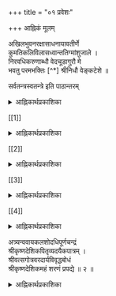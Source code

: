 +++
title = "०१ प्रवेशः"

+++
आह्निकं मूलम्

अखिलभुवनरक्षासाधनायावतीर्णे  
कुमतिकलिविलासध्वान्ततिग्मांशुजाले ।  
निरवधिकरुणाब्धौ वेदचूडागुरौ मे  
भवतु परमभक्तिः [^*] श्रीनिधौ वेङ्कटेशे ॥

[^१]:  
सर्वतन्त्रस्वतन्त्रे इति पाठान्तरम्  

<details><summary>आह्निकार्थप्रकाशिका</summary>

##आह्निकार्थप्रकाशिकाप्रारम्भः

श्री श्रीवासमुनीन्द्ररूपमनघं कल्याणदिव्योदधिं जन्मोच्छेदकजन्मदायिनमघस्तोमापहं शेषिणम् । नित्यं सुस्थितबन्धुताविलसितं नित्यानृशंस्याश्रयम् दिव्यज्ञानदमात्मसाम्यजननं श्रीरङ्गिणं संश्रये ॥ १ ॥
</details>  

[[1]]  

<details><summary>आह्निकार्थप्रकाशिका</summary>

गोपालदेशिकेन्द्रं सेवे यत्सूक्तिशर्करासङ्गात् ।  
श्रीनिगममौलिदेशिकसूक्तिपयो भवति सुमनसांभोग्यम् ॥  
जयत्याश्रितसन्त्रासनिवारणकृतोदयः ।  
सर्वतन्त्रस्वतन्त्र-श्रीनिगमान्तगुरूत्तमः ॥ ३ ॥  
श्री पाञ्चरात्ररक्षानिर्णीता या प्रपन्नदिनचर्या ।  
तत्क्रमसङ्ग्रहरूपश्श्रीमद्गोपालदेशिकेन्द्रकृतः ॥ ४ ॥  
आह्निकसंज्ञनिबन्धश्श्रीपतितद्भक्तनित्यहृद्यो यः ।  
तदुपरि केचिदमर्षाद्दोषानापाततोऽवदन् कांश्चित् ॥ ५ ॥  
तद्दोषनिरसनार्थं तदाह्निकार्थप्रकाशिका टीका ।  
श्रीनिगमान्तगुरूत्तमनिबन्धनार्थानुसारिणी क्रियते ॥ ६ ॥

इह खलु श्रीनिगमान्तदेशिकावतार इति प्रसिद्धः श्रीगोपालार्यमहादेशिकः श्रीनिगमान्तदेशिककृतप्रपन्नकर्तव्य भगवत्परिचर्याप्रकाशक श्रीपाञ्चरात्ररक्षायाः प्रमाणन्यायोपन्यासविचारबहुलतया पण्डितानामपि दुरधिगमतां पश्यतां तदर्थतत्त्वाध्यवसायपूर्वकानुष्ठानसौकर्याय चिकीर्षितस्य श्री पाञ्चरात्ररक्षोक्तप्रपन्नकर्तव्यभगवत्परिचर्याक्रम-सङ्ग्रहरूपस्य ग्रन्थस्याविघ्नपरिसमाप्ति-प्रचयगमनार्थं समाचरितं श्रीनिगमान्तदेशिकभक्तिप्रार्थनात्मकं मङ्गलं शिष्यशिक्षायै स्वकृतसङ्कीर्तनेन तेषां महिष्ठमङ्गलार्थं च ग्रन्थतो निबध्नाति **अखिले**ति - वेङ्कटेशे परमभक्तिर्मे भवत्विति सम्बन्धः । भवत्वित्यनेनाशीरूपं, लोकोत्तरगुणविशिष्ट-वेङ्कटेशावताराचार्यसङ्कीर्तनेन

> जयति सकल विद्यावाहिनीजन्मशैलः  
> जयत्याश्रितसन्त्रासध्वान्तविध्वंसनोदयः  
> सा जयति सरस्वती देवी

इति ।

श्री सर्वार्थसिद्धि, रघुवीरगद्य, वासव-दत्तामङ्गल श्लोकवत् वस्तुनिर्देशरूपं च मङ्गलं सूचितम् । “पाराशर्यवचस्सुधे"त्यत्र "स्तुत्यात्मक-गुरूपासनरूप-मङ्गलाचारश्चार्थतः क्रियत” इति श्रुतप्रकाशिकायामुक्तम् ।

</details>

[[2]]

<details><summary>आह्निकार्थप्रकाशिका</summary>  

भजनौपयिक-गुणविशेषानाह - **अखिले**त्यादिना । भुवनशब्दः क्षेत्रज्ञपरः 'त्रिभुवनं सम्प्रत्यनन्तोदयं' इति चतुश्श्लोकीस्थ-त्रिभुवन-शब्दवत्, अखिलशब्दः ब्राह्मणादिसर्वजातीयकार्त्स्न्यपरः, भगवद्वाचकाकारोपक्रमत्वसिद्धये निखिलेत्यनुक्तिः - अकारस्य भगवद्वाचित्वं श्रीतत्वटीका-श्रुतप्रकाशिकादौ प्रदर्शितं तेषां रक्षा अनिष्टनिवृत्तिपूर्वकेष्टप्रापणपर्यन्तो व्यापारः तत्साधनाय तत्सिद्धये अवतीर्णे स्वसङ्कल्पकृतविग्रहवति भक्तेः त्रैवर्णिकप्राज्ञशक्त-विलम्बक्षमाधिकारिकत्वेन तदनधिकारिणां सर्वजातीय-मुमुक्षूणामपेक्षितसमये सर्वानिष्ट-निवृत्तिपूर्वक-परिपूर्णब्रह्मानुभव-कैङ्कर्यप्रयोजकप्रपत्तिविद्याङ्गाङ्ग्यादिप्रपन्नकर्तव्य-कैङ्कर्यादिनिर्णयोपदेश बहुप्रबन्धनिर्माण-तत्स्थापनाद्यर्थम् अवतीर्ण इति यावत् ॥

यथा श्रियःपतिः साधुपरित्राणार्थमवतरति तथाऽऽचार्योपीत्यवतीर्णपदेन व्यज्यते ।

ननु प्रपत्तेः स्वतन्त्रतया मोक्षसाधनत्वं प्रपन्नाचारादिकं च बहूपपाद्याक्षिप्तं, तत्प्रमाणजातमप्यन्यथा व्याख्यातं तत्कथं स्वतन्त्रप्रपत्तिमूलक-परमपुरुषार्थलाभादिकमित्यत्राह -**कुमती**ति । कुमतयः सम्यक् ज्ञानहेतुभगवद्भक्त्यादिविरहिततयाऽनादिपापवासनादूषिताशेषशेमुषीकतया च कुत्सितबुद्धयः तेषां कलिविलासः सम्यङ्न्यायप्रमाणापेत-कुयुक्त्युपन्यासः तस्य ध्वान्तत्वरूपणेन सम्यक्प्रकाशविरोधित्वं द्योत्यते । तत्र तिग्मांशुजाले अन्धकारसमकुमति-कुयुक्त्युपन्यासनिश्शेषनिरासक-प्रपत्त्यङ्गाङ्गिप्रपन्न-धर्मादिप्रमाणन्यायविचारात्मक-श्रीरहस्यत्रयसार-निक्षेपरक्षा श्रीपाञ्चरात्ररक्षा सच्चरित्ररक्षादिबहुग्रन्थरूपतीक्ष्णकिरणवतीति यावत् अनेन कुमत्युपन्यासनाम् अभासता ज्ञानपूर्वकसम्यङ्न्यायनिरूपणाधीनप्रपत्त्यादिशास्त्रार्थसम्यङ्निर्णयसम्भवात् प्रपत्तिहेतुकपरमपुरुषार्थलाभः अत्रत्यकैङ्कर्यादिकं च सर्वसुलभमिति फलितम् ।

</details>

[[3]]

<details><summary>आह्निकार्थप्रकाशिका</summary>

एतादृशक्षेत्रज्ञोपकारे हेतुमाह - **निरवधी**ति । प्रसिद्धसमुद्रापेक्षया विशेषपरः निरवधिशब्दः, अनेन करुणाया अपारत्वम् अक्षयत्वम् तापहरत्वं वीचीतरङ्ग-समलोकोत्तरबहुग्रन्थनिर्माणहेतुत्वं च व्यज्यते । एतादृशमहिम्नि प्रसिद्धं प्रमाणमाह - **वेदचूडे**ति प्रतिपक्षनिरसनसिद्धान्तस्थापनसन्तुष्ट-श्रीरङ्गनाथदत्तं "स्वकमिति हरिदत्तं तेन देवेन दत्तां वेदान्ताचार्यसंज्ञां" इति स्वेनैवोक्तं वेदान्ताचार्यत्वमेवोक्त-महिमनिर्णायकमिति भावः । प्रबन्धनिर्माणौपयिकसार्वज्ञमाह -  **श्रीनिधा**विति । “ऋचस्सामानि यजूंषि" 'सा हि श्री'रिति श्रुतिप्रतिपन्न-ऋगादिशब्दोपलक्षित-सकलवेद-तदुपबृह्मणादिसर्वविद्या-निधावित्यर्थः । अनेन सर्वतन्त्र-स्वतन्त्रत्वं व्यज्यते, वेङ्कटेश इति श्रीनाम, तेन श्रीनिवासावतार-रूपत्वं विवक्षितं, क्वचित् सर्वतन्त्रस्वतन्त्रे इति पाठः, तदर्थबोधक-श्रीनिधि-पदयुक्तः असाधारण-नामधेय-वेङ्कटेशपदसहितः पाठ एव युक्तः । **परमभक्ति**रिति । भक्तिः - स्नेहपूर्वकमनुध्यानं, 'स्नेहपूर्वमनुध्यानं भक्तिरित्यभिधीयत' इति वचनात्, तत्र पारम्यम् अविच्छिन्न-स्मृतिसन्ततिप्रत्यक्ष-समानाकार-प्रीतिरूपत्वं, सा च ‘‘यस्य देवे पराभक्तिः यथा देवे तथा गुरौ" इति श्रुतिप्रसिद्धा मे प्रतिबन्धकपापरहितस्य मम, शान्तपित्तस्य हि क्षीरस्वादुताबुद्धिः भवत्विति तादृश-भक्तिप्रीताचार्य-पादप्रसादेनोपदिष्टशास्त्रार्थसम्यक्-ज्ञानप्रकाशः ग्रन्थकरणौपयिक-समीचीन-प्रतिभालाभः ग्रन्थसमाप्तिप्रचयगमनादिकं च सिध्यतीति हृदयम् । "आचार्यस्य प्रसादेन मम सर्वमभीप्सितम् । प्राप्नुयामिति विश्वासः यस्यास्ति स सुखी भवेत्" इत्यादिकमिह भाव्यम् । श्रीभाष्ये भगवद्भक्ति प्रार्थनवत् अत्राचार्यपादभक्तिप्रार्थनेनाचार्यस्य भगवदवतारत्वं द्योतितम् ।

</details>

[[4]]

<details><summary>आह्निकार्थप्रकाशिका</summary>

श्रीभाष्यमङ्गलश्लोकवदत्र 'न'गणारम्भात् “आयुः निदानत्वादविघ्नायैव कल्पते" इति श्रीतत्वटीकोक्तरीत्याऽध्येतॄणां चिरायुःप्रदत्वं सिद्धम् । तदुक्तं – छन्दोविद्भिः "मो भूमिस्त्रिगुरुश्शुभं वितनुते" इत्यारभ्य "न स्वश्चिरायुस्त्रिलः" इति । अत्राचार्यपादभक्तिप्रार्थनेन तद्ग्रन्थयथावस्थितार्थज्ञानं तद्भक्तस्यैव नान्यस्येत्यवगमात् आचार्यपादग्रन्थार्थसङ्ग्रहरूपस्य प्रकृताह्निकस्य सर्वथा तदभिप्रायानुसारित्वं देशिकपादभक्ति-प्रार्थना-विरहिताह्निकान्तराणामतथात्वं च सद्भिरनुसन्धेयम् ॥ १ ॥

</details>

अत्र्यन्ववायकलशोदधिपूर्णचन्द्रं  
श्रीकृष्णदेशिकपितृव्यदयैकपात्रम् ।  
श्रीवत्सगोत्रवरदार्यविवृद्धबोधं  
श्रीकृष्णदेशिकमहं शरणं प्रपद्ये ॥ २ ॥

<details><summary>आह्निकार्थप्रकाशिका</summary>

अथ स्वस्य श्री निगमान्तदेशिकभक्तिमूलतद्ग्रन्थार्थसङ्ग्रहणशक्ते: स्वाचार्यानुग्रहोपदेशमूलत्वात् मङ्गलभूयस्त्वार्थं स्वाचार्य शरणवरणरूपं मङ्गलं निबध्नाति - अत्र्यन्ववायेति ।। श्रीस्तोत्र-भाष्ये “उक्तं च गुरोरपि प्राप्य प्रापकभावेन संश्रयणीयत्वं सात्वत तन्त्र" इत्यादिना ‘‘उपायोपेयभावेन तमेव शरणं व्रजेत्” इत्यन्तेनानुगृहीतं गुरुविषयशरणवरणमिह क्रियते । “देवताया गुरोचापि मन्त्रस्यापि प्रकीर्तनात् । ऐहिकामुष्मिकी सिद्धिर्द्विजस्यास्ते न संशयः" इति तत्र त्यवचनानुसारेण स्वाचार्यस्तुत्यात्मक मङ्गलमप्यत्राभिप्रेतम् । अन्वयस्यात्रिसम्बन्धकथनेन श्री रामायणादौ " ब्राह्मणं न हन्यात्'


आह्निकार्थप्रकाशिका

वेदान्तलक्ष्मणमुनिं मम देशिकेन्द्रं

6

वेदान्तरङ्गवचसं जगदेकभाग्यम्। वेदान्तदेशिकगिरामपि (धि) जीवनोक्तिं वेदान्तयुग्मविहृतिं शरणं प्रपद्ये ॥ ३ ‘आत्रेयं न हन्यात्' इत्यादौ च महाभागवतातिमहिमप्रसिद्धमहर्षिसम्बन्धरूपोत्कर्षस्सूचितः । अनुगृहीतं मीमांसापादुकाविवरणे । ‘‘वन्देयात्रेयरामानुजगुरुं’" इत्यत्र परमभागवतात्रिकुलसम्भवेन विष्णुभक्तकुलधौरेयत्व’ मिति कलशोदधित्वरूपणेन तस्य भगवदाचार्यभक्तिज्ञानादि विशुद्धयतीन्द्रमाहानसिकाद्याचार्यमुखेनामृतप्रदत्वं तापहरत्वं च व्यज्यते । तत् पूर्णचन्द्रं स्वगुणेन तदन्वयवतामतिशयाह्लादरूपाभिवृद्धिकरम् । तथाविधगुणवत्त्वे हेतुमाह - श्रीकृष्णदेशिकेति । श्रीवत्सवंशवरदेति च । सदाचार्यकृत सदुपदेश तदनुग्रहाधीनं तादृशगुणवत्त्वमिति भावः । श्रीकृष्णदेशिकं 'नास्याब्रह्मवित्कुले भवति' इत्युक्त स्वब्रह्मवित्त्वनिदान ब्रह्मज्ञानयुक्तं स्वतोनुग्रहशीलं स्वसत्तायोग्यतापादकसंस्कारमन्त्राद्युपदेशकृतं पितृ व्यचरणं अन्धकारनिवर्तकम् । अहं तथाविधाचार्यपुत्रत्व तत्समाश्रयणौ पयिकसुकृतशाली । शरणं प्रपद्ये । निरपेक्षरक्षकत्वेनाध्यवस्यामि । स्वग्रन्थनिर्विघ्नपरिसमाप्ति प्रचयगमनौपयिक सामग्री विरहरूपमा किञ्चन्यमुत्तमपुरुषविवक्षितम् । उक्ताकिञ्चन्ययुक्तः विधस्समाप्त्याद्युत्पादनभरमाचार्ये समर्पयामीति फलितम् । एतदनुबन्धिपदार्थप्रमाणादिकं श्रीद्वयाधिकारादावनुसन्धेयम् ॥ २ ॥ तथा

(व्या :- ) अथ स्वस्य श्रीभाष्य श्री रहस्यत्रयसारादि संप्रदाय - ग्रन्थोपदेशानुग्रहादिभिः श्रीनिगमान्तदेशिक गन्थार्थ सग्रह करणानु


आह्निकार्थप्रकाशिका

गुण बुद्धिशक्त्याद्युत्पादनेन परमोपकारिणं श्री देशिकावतारस्य स्वस्य श्रीसङ्कल्पसूर्योदयानुसंहित प्रश्नोत्तर निर्वहणार्थं श्रीभाष्यकारावतारस्य साक्षात्स्वामित्वेन तदैतिह्यवित्प्रशंसितस्य स्वश्रेष्ठतमाचार्यस्य शरणवरणं मङ्गलभूयस्त्वार्थमाचरन् निबध्नाति - वेदान्तलक्ष्मणमुनिमिति ।

वक्ष्यमाणगुणापेक्षया श्री देशिकचरण भाष्यकारनामघटितनाम्नोति भोग्यत्वव्यञ्जनाय प्रथमं समाख्यानिर्देशः, मम प्रतिबन्धकपापरहितस्य तादृशाचार्य सम्बन्धेहेतु महत्तरभाग्यशालिनो मम देशिकेन्द्रं श्री कृष्णदेशिक श्री पादुकासेवक रामानुज महादेशिकयोः स्वाचार्यत्वेऽपि “साक्षान्मुक्तेरुपायान् यो विद्याभेदानुपादिशत्" इत्याचार्यपादोक्ताव्यवहित मोक्षोपाय निर्वर्तकत्वादिभिर्देशिकश्रेष्ठं, सकल श्रेयस्साधन तत्वहित पुरुषार्थावबोधिवेदतत्वार्थोपदेशप्रकारमाह –वेदान्तरङ्गवचसमिति । “यद्वै किञ्च मनु रवदत्” “क्रीडार्थमपि यद्रूयुः" Garuri" इत्युक्त प्रक्रिययाऽऽचार्ययादृच्छिकवचनमपि श्रुत्यन्तरङ्गमिति सूचनाय वचश्शब्दः, तथा विधाचार्योपदेशलब्धज्ञानमूलकः प्रकृतस्वग्रन्थः श्रुत्याद्यत्यन्तानुगुण इति भावः । तथाविधवचोवत्वे हेतुमाह - जगदिति । तत्वहितादि यथावत्प्रकाशन पूर्वक पूर्वाचार्यसम्प्रदायप्रवर्तनप्रबन्धनिर्माणाश्रितदुरित निवारणापवर्गहेतुविद्यानिष्पादनादिना सुजनासदृश भाग्यातिशयमिव मूर्तिमन्तमित्यर्थः। प्रकृतग्रन्थनिर्माणोपयोगि श्री देशिकनिबन्धनार्थ यथावस्थितज्ञानसम्पादकत्वमाह - वेदान्तेति । श्री वेदान्तदेशिक ग्रन्थानां स्वतः सुभाषितत्वेऽपि कैश्चिदपार्थकल्पनेन विपरीतार्थताभ्रमविषयाणां यथावस्थित निस्संशयार्थप्रकाशकप्रबन्धादि। वेदान्तदेशिकगिरामधिजीवनोक्तिमिति " "

दिव्यसूक्तियुतमित्यर्थः पाठेऽप्यय-मेवार्थो बोध्यः । आचार्यगुणपौष्कल्यज्ञापनाय मुख्य

7


आह्निकार्थप्रकाशिका

श्रीपाञ्चरात्ररक्षोक्तः प्रपन्नानां महात्मनाम् । भगवत्परिचर्यायाः

क्रमस्सङ्गृह्यतेऽधुना॥४

" मुख्यगुणमाह - वेदान्तयुग्मेति । “श्रोत्रियं ब्रह्मनिष्ठं’’ ‘‘अनघं श्रोत्रियं ब्रह्मनिष्ठं" इत्युपनिषदाचार्य श्रुतवेदान्तत्वादिकमिहाभिप्रेतम् श्रीसूक्तिसिद्धप्रयोजनान्तरवैमुख्य। विहतिशब्देन वेदान्तद्वयप्रवचन तद्विषयग्रन्थनिर्माणादावत्यन्तरुचिः आयासाभावश्च व्यज्यते । शरणं प्रपद्ये इति । पूर्ववदर्थः । एतादृश महादेशिकोपदेशानुग्रह विशेषलब्ध विशुद्धज्ञान तदनुग्रहादिमत्तया स्वस्य प्रकृतग्रन्थनिर्माणे निश्शङ्कप्रवृत्तिरिति हृदयम् ।।

(व्या :-) ननु पूर्वकालिकानेकाह्निकग्रन्थसत्त्वादयमपूर्वाह्निकग्रन्थः किमर्थ इत्यत्र तेषां श्रीपाञ्चरात्ररक्षाद्याचार्य निबन्धनाननुसारविरोधादि दोषग्रस्तत्वेन तदनादरेण प्रकृताह्निकनिर्माणं सार्थकमभिप्रयन् विषयप्रयोजनादि सूचनपूर्वकं चिकीर्षितं प्रतिजानीतेश्री पाञ्चात्रेति । प्रपत्त्यधिकाराङ्गाङ्गयाद्यनुष्ठानादिकं यथाचाऽऽर्यपाद - बहुनिबन्धनविशोधितप्रकारेणानुष्ठीयते तता प्रपन्नानुष्ठेय दिनचर्या तन्निबन्धनानुसारेणैवानुष्ठेय इति भावः आचार्यपादप्रशिष्यघटिकाशतवरददेशिकशिष्य शठकोपमहादेशिकैराचार्यपादानुगृहीतप्रपन्नदिनचर्याक्रम एव परिगृहीतः । सहस्रनामभाष्ये - “युधिष्ठिरश्शान्तनवं पुनरेवाभ्यभाषत" इत्येतद्वयाख्याने "पुनः प्रश्नश्च भीष्मेणात्मनीनतया स्वीकृतं मतं ज्ञातुं “को धर्मस्सर्वधर्माणां” इत्यनन्तरोक्तेः तच्च सदाचारप्रावण्यात्, सन्तोष्याचार्यनिष्ठा। प्रकारोपि "

8


आह्निकार्यप्रकाशिका

क्रमः, मन्विष्य तद्रुचिपरिगृहीतमित्येव तत्त्वं हितं च रोचयन्ते न तु प्रामाणिकत्वमात्रेण” ॥ इत्याचार्य परिगृहीतस्यैव ग्राह्यत्वोक्तेः । अतः श्री शठकोप महादेशिकाद्यभिमतमेव प्रकृताह्निककरणमिति बोध्यम् । श्री पाञ्चरात्ररक्षोक्तः तत्रैव प्रपन्नकर्तव्यभगवत्परिचर्यायाः क्रमः प्रमाणोपपत्तिभ्यां निर्णीतः । केवलधर्मशास्त्रतभिबन्धनादिकं न तादृशमिति भावः । महात्मनां अनन्यप्रयोजनत्वानन्यदेवताकत्वरूपपारमैकान्त्यव्यवसितधियां, प्रपन्नानां भगवत्परिचर्यायाः पाञ्चकालिकविधया अहोरात्रकृत्यरूपभगवत्कैङ्कर्य तदवान्तरभेदक्रमः एकैक कैङ्कर्यारम्भप्रभृति तदवसानतदुत्तरकैङ्कर्योपक्रमावसनादितत्तदनुष्ठानक्रमः, अधुना, देशिकपादस्वाचार्यविषयमङ्गलनिबन्धनान्तरं, सङ्गृह्यते, संक्षेपेण कथ्यते, मयेत्यध्याहार्याम् । भगवत्परिचर्याक्रमो विषयः । तत् ज्ञानपूर्वककैङ्कर्यानुष्ठानं प्रयोजनम् । सम्बन्धश्च प्रतिपाद्यप्रतिपादक भावः । प्रपन्नोऽधिकारीत्यनुबन्धिचतुष्टयं प्रेक्षावत्प्रवृत्त्यङ्गं सूचितम् । दक्षस्मृत्यादिषु कालाष्टकादिदिनचर्योपदेशेऽपि वैष्णवानां पञ्चकालविधयैव दिनचर्यानुष्ठानस्य दक्षायुक्तकालाविरोधस्य च श्री पाश्चरात्ररक्षायामनुगृहीतत्वात् पाञ्चकालिकप्रक्रिययैव दिनचर्याक्रमस्सङ्गृह्यत इति हृदयम् । ननु पाञ्चकालिकधर्मः भगवच्छास्त्रविहितचक्राब्जमण्डलदीक्षासंस्कृताधिकारिविषयः “अनेन विधिना यस्तु दीक्षितश्चक्रमण्डले" इत्यदिना “सूरिस्सुहृद्भागवतः सात्वतः पञ्चकालवित्" इत्यन्तेन पाद्मवचनेन “चक्राब्जमण्डले शुद्धे सर्वाभीष्टफलप्रदे । यस्माद्भगवता साक्षात् मया दीक्षाविधिः कृतः " इत्यादिना "तस्मात्तु भगवद्वंश्याः पञ्चकालपरायणा: " इत्यन्तेन विभागेन 9


आह्निकार्थप्रकाशिका " वामनसंहितावचनेन च तस्यैव पाञ्चकालिकत्वोपदेशादिति चेन्न । उक्तदीक्षावत इव पञ्चसंस्कारदीक्षावतामपि पाञ्चकालिकधर्मस्य भगवच्छास्त्रादिसिद्धत्वात् । खगप्रश्नसंहितायां “दीक्षितः पञ्चसंस्कारैः पञ्चकाल परायणः । आत्मार्थं वा परार्थं वा नित्यं हरिमुपासते " पराशरसंहितायां ‘‘दीक्षितः पञ्चसंस्कारैरर्थपञ्चक तत्ववित् । पञ्चकालपरो यस्तु वैष्णवो मन्त्र वित्तमः || पौरुषेण विधानेन श्रीमदष्टाक्षरेण वा । मन्त्रद्वयेन वा कुर्यात् त्रिकालं पूजनं हरेः । शेषशेषित्वसम्बन्धज्ञानभक्ति समन्वितः । आत्मार्थं वा परार्थं वा न च देवलको भवेत् ।।” एवं भारद्वाजपरिशिष्टप्रथमाध्याये ‘‘अष्टमात् षोडशाब्दाद्वा कुर्याच्चक्रादिभूषणम् । प्रतप्तैरङ्कनं पश्चात् सदा वा भूषणं स्त्रियाः । शिष्य पुत्रकलत्राणां भृत्यानां च गवामपि । कुर्यादचेतनानां च वैष्णवं नाम लक्ष्म च । आमाह्यतप्ततनवस्तप्ताङ्गा हरिलाञ्छनैः । श्रितास्सभोगतां प्राप्य भुञ्जते परमात्मना" इत्यादिना तापोर्ध्वपुण्ड्रधारणं प्रतिपाद्य “क्रमात्तभगवन्मन्त्रः कल्पविच्छुद्धमानसः । धृतोर्ध्वपुण्ड्रश्चक्रादिलाञ्छितो हरिमर्चयेत्" इति तापावलम्बनेन भगवदर्चनं विहितम् । एवं वासिष्ठसंहिताशाण्डिल्य स्मृतिवृद्धहारीतस्मृत्यादिषु पञ्चसंस्काररूपदीक्षावलम्बनेन पाञ्चकालिकविधिर्द्रष्टव्यः । श्री सच्चरित्रक्षाप्रथमाधिकारे - श्रुतिस्मृतिपाञ्चरेत्रेतिहासपुराण वचनैरुक्तार्थस्स्थापितः । यद्यपि ‘‘परार्थयजनं कुर्युविप्रा मुख्यानुकल्पयोः । नैवाधिकारिणो गौणा दीक्षासंस्कारवर्जिताः । अन्यैः कृता तु या पूजा दीक्षासंस्कारवर्जितैः । परार्थे निष्फला ज्ञेया सर्वदोषयुता भवेत्" इत्यादिभिः पाद्मवामनसंहितादिवचनैश्चक्राब्जादिदीक्षाविरहिणां परार्थ यजनं निषिद्धम् । तथापि 10 " (


11

आह्निकार्थप्रकाशिका

खगप्रश्नपराशरसंहितादिवचनैः पञ्चसंस्कारवतामपि परार्थयजनस्य विहितत्वात् उदाहृतनिषेधवचसां नहिनिन्दान्यायेन चक्रादिदीक्षायुक्त प्राशस्त्यपरत्वमङ्गीकार्यम् । लोकेऽपि तथाऽनुष्ठानं दृश्यते । आलये परार्थयजनं गृहे स्वार्थयजनमिति वामनसंहितात्रयस्त्रिंशाध्याये विस्तरेण . प्रदर्शितम् । अतः प्रपन्नानां पाञ्चकालिकधर्मो निराबाध इति । ननु भट्टोजिकृततत्वकौस्तुभे, पञ्चरात्रप्रामाण्यं तप्तचक्रादिधारणं च निराकृतम् । तद्विषयप्रमाणानां वेदानधिकृतशूद्रादिविषयत्वं स्थापितम् । तत्कथं त्रैवर्णिकानां पञ्चरात्रविहितपञ्चसंस्कारपाञ्चकालिकधर्मपरिग्रह इति चेत्, अतिमन्दमेतत् पञ्चरात्रप्रामाण्यस्य महाभारतादिप्रमाणोपपत्तिभिः श्रीमदागमप्रामाण्य श्रीभाष्य श्रुतप्रकाशिकाश्रीरङ्गराजस्तवाधिकरणसारावली श्रीपाञ्चरात्ररक्षापरमतभङ्गन्यायपरिशुद्धिपरिकरविजयादिषु परपक्षप्रतिक्षेपपूर्वकं स्थापितत्वात् । पञ्चरात्रा प्रामाण्यात्त्र्यैवर्णिक विषयत्वबोधकवचनानां तामसपुराणस्थानां श्रुतिस्मृतिपञ्चरात्रेतिहाससात्विकपुराण वचनैर्भूयोभिर्भगवत्परत्रैवर्णिकपञ्चसंस्कार पाञ्चकालिकधर्मस्थापनेनाप्रमाण्यं स्वीकार्यम्। “अग्नौ प्रतप्य विधिवत् धारयेद्भक्तिसंयुतः" इति श्रीसच्चरित्र - रक्षोदाहृतसनत्कुमार संहितावचनेन विधिपूर्वकचक्रादिधारणं विहितमिति निषेधवचसामविधिपूर्वाग्नितप्तचक्रादिधारणपरत्वं स्वीकार्यम् । वैकुण्ठदीक्षितीयेऽपि तथोक्तम् । शङ्करभाष्ये पञ्चरात्राधिकरणे “यदपि तस्य भगवतोभिगमनादिलक्षणमाराधनमजस्रमनन्यचित्ततयाऽभिप्रेयते तदपि न प्रतिषिध्यते । श्रुतिस्मृत्योरीश्वरप्रणिधानस्य प्रसिद्धत्वादित्यभिगमनादिरूपभगवद्भजनमङ्गीकृत्य जीवोत्पत्त्याद्यंशे पञ्चरात्राप्रामाण्यमुक्तं अभिगमनाद्यङ्गीकारे तदङ्गसुदर्शनादिधारण" -


आह्निकार्थप्रकाशिका मप्यङ्गी-कृतमेव । भट्टोजिनाऽपि मध्वभाष्य दूषणप्रवृत्तेन तत्वकौस्तुभे उपक्रमे ‘‘शाङ्करादपि भाष्याब्धेस्तत्वकौस्तुभमुद्धरे" इति शङ्करभाष्यानुसारं प्रतिज्ञातवता भाष्याभिमताभिगमनादितदङ्गसुदर्शनादिधारण निन्दनरूपाचार्याभिमतविपरीत भाषणजनितपापभीतेन प्रथमपरिच्छेदान्ते अहृदयवचसामिति न्यायेन परं पिशाचभाषया पिशाचं बोधयितुं दिङ्मात्रं दर्शितं, न तु वास्तवाभिप्रायेणेति, क्षन्तव्यमिदं साहसिकत्वं गुणग्राहिभिस्सूरिभिरिति पञ्चरात्रप्रामाण्यसुदर्शनादिधारणनिन्दारूपं स्ववाक्यं साहसकृतमवास्तवं चेति स्पष्टमभिहितम् । द्वितीयपरिच्छेदे मध्वभाष्यदूषणान्येव विस्तरेण प्रपञ्चितानि । परमतभङ्गे " एकदेशविरोधं Garim "शाक अद्वैतिळं अभिगमनादयः क्रियन्तां नाम Going अनुज्ञै LIGढंगञी (Gir.” इत्यनुगृहीतम् । अत एव पञ्चरात्राधिकरणे मध्यस्थेन कल्पतरुकारेण ‘‘पञ्चरात्रस्य पुराणेषु बुद्धादिदर्शनवत् व्यामोहनार्थमीश्वरप्रणिहितत्वा श्रवणात्' इत्युक्तम् । अतः श्रीपाञ्चरात्रविहितपञ्चसंस्कारपाञ्चकालिकधर्मानुष्ठानादिकं प्रपन्नत्रैवर्णिकानां निराबाधमिति । वैखानसैरपि पञ्चसंस्कार कार्यः श्रीसच्चरित्ररक्षायां श्रुतिस्मृतीतिहासपुराण पञ्चरात्रैस्सुर्दनादिधारणस्थापनावसारे சொல்லுகிற “ब्राह्मणैः क्षत्रियैर्वैश्यैः शूद्रैश्च कृतलक्षणैः । अर्चनीयश्च सेव्यश्च नित्य युक्तैः स्वकर्मसु ॥ सात्वतं विधिमास्थाय गीतसङ्कर्षणेन यः" इति भारतवचनमुदाहृत्य कृतलक्षणशब्दस्यकृतचक्रादिचिह्नपरत्वमेव 12 - -

नार्थान्तरपरत्वमिति सोपपत्तिकमनुगृहीतम् । तदेव वचनं श्री पाञ्चरात्ररक्षायामुदाहृत्य ब्राह्मणसामान्यान्त: पाति वैखानसैरपि चक्रादिधारणपूर्वकभगवच्छास्त्रविहिताराधनं कार्यमिति निर्णीतम् ।


आह्निकार्थप्रकाशिका

अत्यन्तानुष्ठापकतया वैखानसपरिगृहीते अर्चनानवनीते “पञ्चसंस्कारसंपन्ना वैखानसविधानतः । आकारत्रयसम्पन्ना अर्चेयुर्मन्दिरे हरिं" इति वचनेन तेषां पञ्चसंस्कारवत्त्वं प्रतिपादितम् । मध्यस्थमाधवीयवैद्यनाथीयादि धर्मशास्त्रनिबन्धनेष्वेकादशीनिर्णये । 4 वैखानसाद्यागमोक्तदीक्षायुक्तो हि वैष्णवः ॥ परमापदमापन्नो हर्षे वा समुपस्थिते ।। नैकादशीं त्यजेद्यस्तु यस्य दीक्षा तु वैष्णवी || इति वचनमुदाहृत्य वैष्णवैकादशीव्यवस्था कृता तत्र दीक्षाशब्दः पञ्चसंस्काररूपदीक्षापरः । श्री न्यायपरिशुद्धौ श्री पाञ्चरात्रवैखानसयोर्भगवच्छास्त्रैककण्ठत्वं विखनस्सूत्रतदनुसारिभार्गवादिचतुष्कप्रामाण्यं स्थापयद्भिर्वैखानसा ब्राह्मण्य निकृष्टजातित्वादि निराकरणपूर्वकं सर्वोत्कृष्टब्राह्मण्यं स्थापितम् । “वर्णाश्रमधर्माणामनुकलं नारायणपरत्वप्रतिपादनादेरपि सत्वमूलत्वेन प्रामाण्यैकहेतुत्वादिति” श्री न्यायपरिशुद्ध्यनुगृहीतप्रकारेण नारायणपारम्यतदाराधनवर्णा श्रमधर्मविधिवादिना विखनसा तदनुसारि भृग्वत्र्यादिभिस्तदनुसार्यधिकारग्रन्थकारैश्च श्रुतिभगवच्छात्रस्मृतिपुराणविहिततापादिसंस्कारे अनङ्गीकार: केनापि वक्तुं न शक्यते । बहो: कालादारभ्याद्यापि परनिर्बन्धमन्तरा वैखानसेषु पञ्चसंस्काराचरणं तत्र तत्र दृश्यते । यदत्र वैखानसभूषणे भगवच्छास्त्रविद्वेषिणा श्रीनिवासदीक्षितेन पूर्वोक्तवैखानसशास्त्रनिबन्धनाद्यनुदाहृतान्यदृष्टमूलकानि पञ्चरात्रवचनतया कानिचिद्वचनानि चोदाहृत्य पुंसवनसीमन्तोन्नयनसमय एव चक्रादिलेखनयुक्तक्षीरप्रदानेन वैखानसानां चक्रादिधारणसिद्धिरित्युक्तं न तप्तचक्रादि धार्यमिति, तत्पामरप्रतारणमात्रं तथा प्रमाणाभावात्, वैखानसभूषणग्रन्थमूलकमेवेदानीं वैखानसानां केषांचित् सुदर्शनाद्य

13


आह्निकार्थप्रकाशिका

धारणं, अतस्तद्गन्ध आग्रहमूलक: अविश्वसनीय इति बोध्यम् । श्री पाञ्चरात्ररक्षापरमतभङ्गादिषु वैखानसे पञ्चरात्रनिन्दावचनवत् पञ्चरात्रे वैखानसनिन्दावचनानि सन्तीति तेषां नहिनिन्दान्यायेन स्वशास्त्रस्तुतिपरत्त्व मेव न निन्दापरत्वमित्यनुग्रहीतम् । वैखानसप्रशंसावचनसत्वे तत्प्रस्तावः कृतस्स्यात् । चतुर्णामाश्रमाणां तापसंस्कारे अधिकार: “स्वाग्नौ कुर्यात् ब्रह्मचारी तप्तचक्रादिधारणम् । पञ्चरात्रोक्तविधिना मन्त्ररूपं विधानतः ॥ स्वानौ कुर्यासही तद्वत् वानप्रस्थस्तथैव च । कुर्याद्देवालयाग्नौ च सन्यासी होममार्गतः" इति पराशरसंहिता चतुर्थाध्यायवचनसिद्धः सन्यासिनो देवालयाग्नौ होमविधानं ग्रामान्ते देवगृहे शून्यागारे इति यतिधर्मसमुच्चयस्थवसिष्ठवचनावगतदेवालयावास दशाभिप्रायेण देवालयभिन्नदेशवासे तदन्याग्नितप्तसुदर्शनादिधारणानुष्ठानदर्शनात् होमश्च शिष्यगृहस्थेन कार्यः होळकाधिकरणन्यायानुगुणाविगीतशिष्टाचारात्पूर्वाचार्यसम्प्रदायाच्च । ‘‘यद्यप्येते श्रुतिस्मृत्यादयो न सन्दृश्येरन् तथाऽपि नेदमानुष्ठानं हेयम् । होलकाधिकरणन्यायात् । सर्वदेशवर्तिनोप्याचाराः सम्प्रतिपन्न श्रुत्याद्यविरुद्धाः सर्वेषामुपादेया इति निरणैषुः ।’’ ‘‘अयं खल्वनधीतवेदानामश्रुतमीमांसानामालापः अविगीतशिष्टाचारस्यैव मूलप्रमाणकल्पकत्वात् । तत एव चोदनालक्षणत्वसिद्धिः" इति श्री सच्चरित्ररक्षातत्त्वटीका श्री सूक्त्यनुग्रहीतन्यायेन शिष्टाचारपूर्वाचार्यसम्प्रदायानुसाराच्च । एतेन यते: धातुपरिग्रहनिषेधात् तापसंस्कारे अनधिकार इति मन्दमत्युक्तं परास्तम् । उत्सर्गापवादन्यायेन सामान्यनिषेधस्य विशेषशास्त्रविहितताप संस्कारव्यतिरिक्तविषयत्वात्। सन्यासिनश्शिष्यपरिग्रहनिषेधोपि “शुश्रूषालाभपूजार्थं f

14


आह्निकार्यप्रकाशिका

" यशोऽर्थं वा परिग्रहः । शिष्याणां न तु कारुण्यात् स ज्ञेयश्शिष्यसङ्ग्रहः' ॥ इति यति धर्मसमुच्चयवचनेन करुणामूलक शिष्यसङ्ग्रहव्यरिक्तिविषय इत्यवसीयते नच सोऽपि तुर्याश्रमप्रदानमात्रविषय इति वाच्यम् । तथा विशेषानुपलम्भेन तस्य वचनस्य सर्वविषयशिष्ट सङ्ग्रहपरत्वावसायात् । “अतश्शिष्टानुष्ठानबलादेव स्तुतिपरत्वमध्यवस्यामः’’ ‘‘अनुष्ठानतस्तद्व्यवस्थापनात् अद्यापि सद्यश्शौचं व्रतादिषु इति श्रीपाञ्चरात्ररक्षाप्रथमतृतीयाधिकारानुगृहीत न्यायेन करुणामूलशिष्यसङ्ग्रहमन्त्र वेदान्तार्थाद्युपदेशविषयपरत्वस्य स्वीकार्यत्वात् । अत एव यति धर्मसमुच्चयादिषु “ब्रह्मनिष्ठे मृते पुत्रः खनेच्छिष्योथवा गृही" इत्यादिभिर्वचनैश्शिष्यगृहस्थस्य यतिसंस्कारविधानमुपपन्नं न चोदाहृतवचनस्थसन्यासिपदमालयकर्माधिकृत पाञ्चरात्रिकयतिविषयमित्यतस्तद्भिन्नयतेर्न तापाधिकार इति वाच्यम् । सन्यासीति सामान्योक्तेः स्मर्यते च " केशवार्चागृहे यस्य न तिष्ठति महीपते । तस्यान्नं नैव भोक्तव्यमभक्ष्येण समं हि तत्” इति “तत्र पक्वमन्नमपक्कं वा केशवार्चारूपनित्यधर्मरहिते गृहे न प्रतिग्राह्यं उभयत्रान्नशब्दप्रयोगात् अन्यथा पक्वान्नमिति विशेषण प्रयोगानुपपत्ते' रिति श्रीपाञ्चरात्ररक्षानुगृहीतन्यायेन विशेषविवक्षया यतयः पाञ्चरात्रिका इति जयाख्यसंहिताविंशपटलवचने पाञ्चरात्रिकत्वरूपविशेषणोपादानेनात्र सर्वसन्यासिविषयत्वावसायात् पाञ्चरात्रकियतिप्रकरणाद्यभावाच्च । अतः यतेस्तापाधिकारो निराबाधः । अत्र चतुर्वेदशतक्रतु शिष्टैरनुष्ठीयते” 4

सुधानिधिकार, पाञ्चरात्ररक्षाहृदयकृद्रङ्गनाथस्वामी, वात्स्यवेदान्ताचार्याः, तत्तत्कृताहिकहेयोपादेय कथनावसरे क्रमेण, एक, इतर, अन्य, पर, अपर, शब्दैर्व्यवह्रियन्ते । श्री पाञ्चरात्ररक्षा

15


आह्निकार्थप्रकाशिका

वाक्योदाहरणे ऊर्ध्वपुण्ड्रभगवनिवेदित प्राशनादिविषये श्री सच्चरित्ररक्षावाक्योदाहरणे च कर्तव्ये तदुक्तमिति प्रयुज्यते । तदुक्तं “अथोपक्रम्यते नित्यकर्तव्यक्रमसञ्चयःः । नाथयामुन पूर्णादिसम्प्रदायसरित्पथे ।। अत्र यदुक्तं भगवद्यामुनाचार्यै श्रीमद्गीतार्थ सङ्ग्रहे ज्ञानी तु परमैकान्ती परायत्तात्मजीवनः । तत्संश्लेषवियोगैकसुखदुःखस्तदेकधीः ॥ भगवद्ध्यानयोगोक्तिवन्दनस्तुति कीर्तनैः । लब्धात्मा तद्गतप्राणमनोबुद्धीन्द्रियक्रियः ॥ निजकर्मादि भक्त्यन्तं कुर्यात्प्रीत्यैव कारितः । उपायतां परित्यज्य न्यस्येद्देवे तु तामभी: । इति इदं तावदाप्रभातादानिशान्तमनुष्ठीयमानेषु सर्वेषु कर्मसु न विस्मर्तव्यं समयाचारनियमाध्याय श्री वैष्णवधर्मशास्त्रादिकथितं परमैकान्तिनां विशेषकर्तव्यं च सर्वं यथावदधिगन्तव्यम् । सर्वेषु च कर्मारम्भेषु भगवच्छात्राद्युक्तस्तत्तन्मन्त्रः भगवानेवेत्यादिकं भाष्यकारनित्योक्तं च वाक्यं पठितव्यम् । अन्ते च स्वनियाम्येत्यादिक्रमेण समन्त्रकं भगवति समर्पणीयं" इति श्री गीतार्थसहरक्षायामुदाहृत श्री यामुनेय श्लोकास्सम्यग्व्याख्याताः श्री चरमश्लोकाधिकारे "स्वतन्त्र-ஜூன் திறத்தில் இச் பஸ்லோகங்களை யோஜிக்கும் போது இவனா எங்களாலே பண்ணும் கைங்கர்யம் भक्तियोगादि॰जी॰ा का எல்லாம் - श्री स्वामिसन्तोष மொழிய வேறோரு சனத்துக்கு புவுமாக அனுஷ்டிக்கிறானல்லாமையாலே இவனுக்கு --புபுதையும்

अनन्यप्रयोज॰॰॰लपीकंझी

अकिञ्चन

நான் இவனுக்கு தீஜுன் தானே ईश्वर 6 நின்று फलं கொடுக்கிறபடியையும் சொல்லுகையிலே தாத்பர்யம்." इत्यनुग्रहीतत्वात्, परमैकान्तिभिः प्रपन्नैः

उपायान्तरस्थाmG

16


आह्निकार्यप्रकाशिका

" फलसङ्गकर्तृत्वोपायत्वत्यागपूर्वकस्वयम्प्रयोजन स्ववर्णाश्रमादिधर्मसचिवाभिगमनोपादानेज्यास्वाध्याय योगरूपभगवत्सेवनं कार्यमिति श्री यामुनेय श्री सूक्त्यर्थ: । एतदर्थचिन्तनं सर्वकर्मसु कार्यमिति यावत् । समयाचारनियमाध्यायः श्री सात्वतैकविंशतिपरिच्छेदः निक्षेपचिन्तामणावुदाहृतः, श्री संहितान्तरस्थास्समयप्रतिपादकाध्यायाश्च, श्री वैष्णवधर्मशास्त्रं आश्वमेधिके श्रीकृष्णकथित श्री वैष्णवधर्मोपदेशरूपं, आदिपदेन शाण्डिल्यहारीतादिस्मृतिसग्रहः, तद्विहितपरमैकान्ति विशेषकर्तव्यमनन्यदेवताक स्वयंप्रयोजनत्वादिविशिष्टं कर्म सर्वं यथावदधिगन्तव्यं सर्वेषु च कर्मारम्भेषु भगवच्छात्राद्युक्तस्तत्तन्मन्त्रः भगवच्छास्त्रोक्तबलमन्त्रश्च कर्मारम्भे पठितव्यः “कर्मारम्भेण मन्त्रेण तत्तत्कर्म समाचरे" दित्याचार्यपादानुगृहीतमिह भाव्यम् । आदिपदार्थश्शाण्डिल्यस्मृतिः । तत्र “प्रणवाद्येन मन्त्रेण कर्मारम्भे पुनर्जपेत्" इत्युक्तं श्री गीताभाष्ये । “वैदिकस्य कर्मणस्सामान्यलक्षणं प्रणवान्वयः, तत्र मोक्षाभ्युदयसाधनयोर्भेदः तत्सच्छब्देन निर्देश्यत्वेन" इति, अन्यत्र “हरिरोमिति निर्दिश्य यत्कर्म क्रियते बुधैः । अधीयते वा राजर्षे तद्धि वीर्योत्तरं भवेत् । इति हरिशब्दनिर्देशश्च विहितः एतत्सर्वमादौ निर्देश्यम् । अथ “निश्चयं शृणु मे तत्र त्यागे भरतसत्तम" इत्यादि भगवद्गीतानुसारेण श्रीभाष्यकारोक्त सात्विकत्यागवाक्यं क्रियारम्भे पठितव्यमित्याह भगवानेवेति । श्री नित्योक्तमेव सात्विकत्यागवाक्यं श्री गीताभाष्य गीतार्थसङ्ग्रह रक्षोक्त वाक्यानुसारेण तत्तत्कर्मानुसारेण तत्तर्त्मानु- गुणोपयुक्तं पठितव्यमिति भावः । श्री गीताभाष्यस्थसात्विक त्यागवाक्यं तात्पर्यचन्द्रिकायामेवं विवृतं श्री “स्वकीयेनात्मना कर्त्रेति । स्वशेषभूतेन जीवेन प्रयोज्यकर्त्रेत्यर्थः । " " 17 "


आह्निकार्थप्रकाशिका

स्वकीयैश्चोपकरणैरिति । यदासौ जीवः परशेषभूतः तदा तस्य स्वशेषतया प्रागभिमतं हविरादिकमपि परशेषभूतमिति कैमुतिकन्यायसिद्धमिति भावः । स्वाराधनैकप्रयोजनायेति । शेषस्य शेषिण्यतिशयाधानमेव प्रयोजनमिति भावः आह च वेदार्थसङ्ग्रहे ‘‘परगतातिशयाधानेच्छया उपादेयत्वमेव यस्य स्वरूपं स शेषः परश्शेषी’’ इति । स्वकीयेनेत्यादौ प्रमाणसूचनाय सर्वशेषीत्याद्युक्तं - स्वयमेवेति आराध्यभूत एवाराधनं कारयतीति भावः । एवकारेण प्रवर्तकान्तरं च व्युदस्तम् । कायतीति । सर्वेश्वरस्सन् स्वेष्टं सर्वं स्वयमेव कर्तुं शक्तोऽपि स्वशेषभूतजीवानां शास्त्रवश्यत्व तत्फलभोक्तृत्वादि सिद्ध्यर्थं तान् कतॄन् कारयतीति भावः । इति । नित्यग्रन्थस्थ सात्विकत्यागवाक्यस्य परिजनपरिच्छदान्वितभगवदौपचारिकादि भोग विषयतयान्यत्रासम्भवात् । क्रियान्ते नित्यान्तस्थसात्विकत्यागवाक्य पठनपूर्वकं भगवति समर्पणप्रकारमाह । अन्तेचेति । अत्राप्यूहविशेषो बोध्यः । अत्र मन्त्रविशेषानुक्तेः कृतं चेत्यादिना भगवान् प्रीयतां वासुदेव इति प्रीणनमन्त्रान्तेन समर्पणीयमिति बोध्यम् । श्री लक्ष्मीतन्त्रे षट्त्रिंशेऽध्याये “पश्चात्स्वनाम निर्दिश्य प्रीतिं पश्चात्समाचरेत् । प्रीयतां भगवान्पश्चाद्वासुदेव स्स्वतः परम् ।। ओम प्रीयतां भगवान् वासुदेव इति ब्रुवन्" इति पारमेश्वरे त्रयोदशाध्याये “अनेनोत्सवयोगेन योगपूजादिकेन च । निर्वर्तितेन भगवन् त्वं मम प्रीयतामिति । वचनतः प्रीणनमन्त्रेण कर्मसमर्पणं विहितं - "देवपादौ स्वहस्ताभ्यां गृहीत्वा शिरसा नमन् । प्रीणयेद्दत्तभोगेन प्रीयतां 18 " -

भगवानिति” इति वङ्गि वंशेश्वरवाक्येनापि तथैवावगतम् । श्रीपाञ्चरात्ररक्षायां “ब्राह्ममुहूर्तादिप्राप्तौ यत्कर्तव्यं तत्तावत् तच्छिष्य


आह्निकार्थप्रकाशिका प्रशिष्यग्रन्थतन्मूलभूत संहिताद्यनुसारेण सङ्गृह्यते" इति श्रीसूक्त्या श्रीभाष्यकाराव्यवहित शिष्यवङ्गिवंशेश्वररोक्तप्रीणनमन्त्रान्तेन स्वनियाम्येत्यादि श्रीभाष्यकारवाक्येन समर्पणमेवाचार्यपादाभिमतमिति ज्ञायते । सहस्रनामभाष्ये “युधिष्ठिरश्शान्तनवं पुनरेवाभ्यभाषते’’त्येतद्वयाख्याने “सन्तोह्याचार्यनिष्ठामन्विष्य तद्रुचि परिगृहीतमित्येव तत्वं हितं च रोचयन्ते न तु प्रामाणिकत्वमात्रेण” इत्युक्तत्वेन पूर्वाचार्योपदेशानुष्ठानपारम्पर्य सिद्धं प्रीणनमन्त्रान्त वाक्यकरणकं तत्तत्कर्मसमर्पणं युक्तिमिति हृदयम् । मूले उपदेशानुष्ठानपारम्पर्यानुसारेण योगाभिगमनोपादानेज्या स्वाध्यायान्तेषु तथैवोक्तेः । एतेन समन्त्रकमिति मूलमन्त्रोऽभिप्रेत इत्यन्योक्त पक्षः प्रमाणसम्प्रदायाननुगुण इत्युपेक्ष्यः । तदुदाहृतमूलमन्त्रयोजनविधायि वचनानां पाञ्चरात्रिक विषयित्वमेव न तु तद्भिन्नत्रयीनिष्ठ प्रपन्नविषयत्वमिति प्रमाणसम्प्रदायप्रदर्शनपूर्वकं सत्पथरक्षायां नित्यनैमित्तिकविचारे सम्यक्स्थापितमस्माभिः । सर्वत्र शास्त्रीय कर्मारम्भे स्वाचार्यप्रभृति भगवत्पर्यन्तगुररुपङ्क्ति भजनं कार्यं - तदुक्तं “सर्वत्र च शास्त्रीय कर्मारम्भे स्वाचार्य प्रभृति भगवत्पर्यन्तगुरुपति प्रपदनं निश्रेयसाय भवति" इति । न च भगवत्प्रभृति स्वाचार्यपर्यन्तं तत्क्रमेण गुरुपङ्क्ति भजनं कार्यं “लक्ष्मीनाथसमारम्भां” कमप्याद्यं गुरुं वन्दे” इत्यादौ तथा दर्शनादाचाराच्चेति वाच्यं उक्ततृतीयाधिकारे “गुरून् प्रपद्य प्रथमं तद्गुरूंश्च ततो हरिं" "गुरुं देवं नमस्कृत्य " इत्यादिप्रमाणप्रदर्शनपूर्वकं शास्त्रीयसर्वकर्मारम्भे भगवत्पर्यन्तगुरुपतिप्रपदनं निश्रेयसाय भवतीत्युक्त्वा “उक्तं च रहस्याम्नाय ब्राह्मणे स चा4 " 19

चार्यवंशो ज्ञेयो भवति, आचार्याणामसावसावित्या भगवत्त: " इति


आह्निकार्यप्रकाशिका

श्रुतेरुदाहृतोपबृह्मणैकार्थ्य समर्थनात् । तत्र प्रपद्य प्रथमं तत इति श्रुत्यैव

क्रम प्रतीतेः निक्षेपरक्षयोः 7 श्री गुरुपरम्परासार, "முமுக்ஷவுக்காசார்ய வம் பகவானளவுஞ் செல்ல வனுஸந்திக்க Go1600/6lo6onGmBiwi" "आरभ्य स्वगुरोरा च भगवत्तो यथा गमम्। तदाचार्यस्य वंशस्या सावसाविति चिन्तनम्' || इत्युदाहृत श्रुत्यर्थविवरणात् । वाक्यश्लोकगुरुपरम्पराक्रमस्यैव “अस्मद्गुरुपरमगुरून्” “Bएंकी 6mó पल” इत्याचार्यपाद श्रीसूक्त्यङ्गीकृतत्वाच्च । “लक्ष्मीनाथसमारम्भां' इत्यत्र यथा प्रमाणं वन्दे इत्येवार्थो वाच्यः न तु प्रमाणमुल्लङ्घयेति “कमप्याद्यं गुरु' मित्यत्र न गुरुपति भजन क्रमविवक्षा, श्रीभाष्यकार एव भजनविश्रान्तेः। तच्छिष्य प्रभृति स्वाचार्यपर्यन्तगुरुभजनानुक्तेः ‘‘अत्रोपजीव्यप्रबन्धनिर्माण क्रमानुसारेण पराशरपराङ्कुशनमस्कारक्रमः” इति श्रीस्तोत्रभाष्योक्त न्यायेन “प्रवक्ता छन्दसां वक्ता" इति सर्वोत्कृष्टप्रमाणप्रवचननिर्माणरूपमहोपकारमुक्त्वा ‘‘आचार्योपसत्तेरपि भगवत्कटाक्ष हेतुत्वावगमात्" इत्यादि श्रुतप्रकाशिकोक्त प्रकारेणाचार्यप्राप्तेः भगवत्कटाक्षहेतुत्वज्ञापनाय ‘‘सहधर्मचरी’’मित्यादीन् “प्रमाणं लक्ष्मणमुनि" रित्यन्तान् गुरून् भजन् श्लोकांश्चकार । किं च कमप्याद्यमित्यादेः भगवत्प्रभृति गुरुवन्दनक्रमपरत्वं न सम्भवति । पाठक्रमापेक्षया श्रौतक्रमबलीयस्त्वस्य मीमांसान्यायसिद्धत्वेन, प्रदर्शितोपबृह्मण श्रौतक्रमापेक्षया दुर्बलत्वात् - न च भगवन्तमारभ्य स्वाचार्यपर्यन्तं गुरुपरम्परानुसन्धानक्रमोप्याचार्यपादसम्मतः श्री रहस्यत्रयअलीकत कंक्री அதிகாரத்தில் । - सारार्थ... "महाधन05 (666) முன்னில் "

20


आह्निकार्यप्रकाशिका

சொன்னபடியே வு-புமறிந்து ஸமர்ப்பிக்கும் போது कथयामि यथा पूर्वं दक्षाद्यैर्मुनिपुङ्गवैः । पृष्टः प्रोवाच भगवानब्जयोनिः ।। पितामहः ॥ तैश्चोक्तं पुरुकुत्साय भूभुजे नर्मदातटे । सारस्वताय तेनापि मम सारस्वतेन च " || 660 श्री पराशरब्रह्मर्षि मैत्रेय भगवा அருளிச் செய்தாற் போலே யை புரிதிப்பித்துக் गुरुपरम्परै கொண்டு தன் कृतज्ञ அர்த்தத்தின் சீர்மையுந் Cynýp4GBul&s Go" इति शिष्यकृत्याधिकारेऽनु गृहीतत्वादिति वाच्यं - तत्र गुरुपरम्परानुसन्धानक्रमस्या विवक्षितत्वात् । उक्तवाक्यं सारास्वादिन्यामेवं व्याख्यातं असूयाग्रस्तां கையிலே காட்டிக் கொடாதே ரக்ஷித்துக் கொள்ளவுமென்று சொன்னது கூடுமோ? அப்போது सच्छिष्य ग पूर्वाधिकारोक्तरीत्या வேண்டுகையாலே யாதோ लब्ध की 6 उपदेशिक இல்லையென்றிலப் போது நினனுக்கிவர் ஏடு பார்த்துச் சொல்லுகிறானோ வென்றும் வேரில்லாக் கொத்தானோ வென்றும் அரிதாக் யாதோ ? ७ पदेशिक வேண்டுமென்னில் स्वाचार्यप्रदर्शनपूर्वक अमूल प्राचार्य अतिशङ्कै unrnGyr 66607 भाकली 5 Guj रहस्य" इति सारदीपिकायां “96णी रहस्यसम्प्रदायप्रवर्तनरूप-D6ण शिष्यकृत्यलंलीढंग प्रकार காட்டுகிறார். தானிப்படிப் upoयीत्यादि "

सारप्रकाशिकायामप्येवमुक्तम् । श्रीभाष्यमहासिद्धान्त तच्छ्रुतप्रकाशिकयोः श्री विष्णुपुराण प्रथमाध्याये मैत्रेयप्रश्नानां सङ्क्षेपेण प्रतिवचनं विष्णोस्सकाशादिति श्लोकेनोक्तमित्यभिधाय, द्वितीयाध्याये

।

21


आह्निकार्थप्रकाशिका

विशेषेण पुराणार्थं वक्तुं पुराणप्रतिपाद्यनमस्कारकथनादिकं कृतमित्यनुगृहीतम् । श्री विष्णुचित्त कृतपुराणरत्नव्याख्याने द्वितीयाध्यायोपक्रमे तदेवं संक्षेपत उक्तानां प्रतिवचनानां विवरणतयाऽवतार्यमाणस्य पुराणरत्नस्यारम्भमविकारायेत्यादिभिर्नवभिः श्लोकैः पुराणप्रतिपाद्यस्वाभिमतदेवतानमस्कारपूर्वकं प्रतिजानीते । तत्र कारणत्वाभिधानतः प्रसक्तं विकारित्वं निरस्यत्यविकारायेति । अथ श्रोतॄणामदरार्थं स्वस्याप्ततमगुरुपारम्पर्यक्रममाह कथयामीति द्वाभ्यां उदाहृतपूर्वाचार्य श्रीसूक्तितद्वयाख्यापरामर्शे आचार्योपदिश्यमानार्थे शिष्यस्या साम्प्रदायिकत्वशङ्कापरिहारपूर्वकादरसिध्यर्थं “कथयामि यथा पूर्वं" इत्यादि विष्णुपुराणवाक्यप्रवृत्तिरित्यवगम्यते । सङ्ग्रहपुराणार्थोपदेशपुराणप्रतिपाद्य देवतानमस्कारानन्तरं विस्तृतोपदेशसमये आप्ततमगुरुपारम्पर्यज्ञानाय “दक्षाद्यै” रिति वाक्यप्रवृत्तेः । बृहदारण्यक षष्ठाष्टमाध्यायान्तयोः बृह्मस्वरूपोपासनपुरुषार्थोपदेशानन्तरं ‘‘अथ वंशः पौति माहिष्यः" इत्यादिना गुरुपरम्परोपदेशाच्च उपदेशस्य मध्येऽवसाने वा सम्प्रदायक्रमोपदेशः कर्तुं शक्यत इत्यवगम्यते । अत एव सारास्वादिन्यामुदाहृत शिष्यकृत्याधिकार व्याख्यावसरे रहस्यारम्भकर्तव्य शास्त्रीयगुरुपरम्परानुसन्धान क्रमः गुरुपरम्परासारोक्त एव ग्राह्यः, अमूलकत्व शङ्कानिरासपूर्वकसदाचारसम्प्रदायक्रमः शिष्यकृत्याधिकारवाक्योक्त इत्यनुगृहीतं । अतः पूर्वोक्तस्वाचार्यादि भगवत्पर्यन्तगुरुपरम्परानुसन्धानक्रमो निराबाध एव । श्री गुरुपरम्परासारगुरुव्यख्याने विस्तरोऽनुसन्धेयः आचार्यपादप्रशिष्यवात्स्यवरददेशिकशिष्यशठकोप " - महादेशिकानामाचार्य पादनिर्णीत गुरुभजनक्रम एवाभिमत इत्यवश्यमङ्गीकार्यं ।

22


आह्निकार्यप्रकाशिका

23

मू:- ब्राह्मे मुहूर्ते सम्प्राप्ते निद्रां परित्यज्य,

अतः श्री णीयः, - देशिकसम्प्रदायस्थैस्तदुक्तगुरुपरम्परानुसन्धानक्रम एवादरनान्यः “सम्प्रतिपन्नशास्त्रविरुद्ध सम्प्रदाय ( " भ्रमविप्रलम्भ सम्भा०क्षण 2600776muno बाह्य तुल्यour Goo अविश्वसनीयं" इति श्री सम्प्रदायपरिशुद्धि वाक्यात्, “शास्त्रविरुद्धाचारो नाचारः” इति सुधीविलोचनरत्नाकराद्युक्तं । अतः अस्मदुक्तक्रमेणैव गुरुपङ्त्यनुसन्धानं युक्तमिति । सर्वकर्मस्वाचार्यपादप्रदर्शित दक्षशौनकवचनविहितनारायणहरिस्मणमपि कर्तव्यमित्यलम् । 4

" अथ रात्रि चरमयामप्रभृति परदिन रात्रियामत्रयपर्यन्तकालेषु पञ्चधा विभक्तेषु कर्तव्यकर्माणि विवक्षुः ब्राह्म मुहूर्तप्रबोधादिकमाह ब्राह्मे मुहूर्त इत्यादिना । ब्राह्मो मुहूर्तः “रात्रेस्तु पश्चिमो यामो मुहूर्तो ब्राह्मसंज्ञितः ।” इति रत्नाकरस्थवचनावगतः । तत्र निद्रा त्याज्या । “ब्राह्ममुहूर्ते उत्थाय धर्ममर्थं च चिन्तयेत् । यामद्वयं शयानस्तु" "ब्राह्मे मुहूर्ते संप्राप्ते निद्रां त्यक्त्वा प्रसन्नधीः । ब्राह्मे मुहूर्ते सत्वस्थो हरिर्हरिरिति ब्रुवन् ।" इत्याचार्यपादोक्तेः तत्र निद्रात्यागः अजीर्णदशाव्यतिरिक्तकालविषयः । तदुक्तं “तत्तत्पुरुष शक्त्यनुसारेणैव हि नित्यनैमित्तिककाम्यविषयाणां सर्वेषां शास्त्राणां प्रवृत्तिः । अत एव हि धर्मसाधनेषु प्रधानतमं शरीरं रक्षितुं प्रवृत्ते "ब्रह्मास्मृत्वायुषो वेदमुपवेदमथर्वाणाम्’’ । इत्यथर्वण वेदोपवेदभूतायुर्वेदे "ब्राह्मे मुहूर्ते उत्तिष्ठेज्जीर्णाजीर्णे निरूपयेत् । अजीर्णे पुनरासन्ध्यागमात्स्वापो विधीयते” । इति । ईदृश सर्वक्रोडीकारेण हि "युक्तस्स्वप्नावबोधस्य" " "


आह्निकार्थप्रकाशिका

मू :- सप्तकृत्वो हरिर्हरिरिति शब्दं कीर्तयन् तमेव चिन्तयं श्रोत्थाय, “ग्राहग्रस्ते गजेन्द्रे रुवति सरभसं तार्क्ष्य मारुह्य धावन् व्यघूर्णन्माल्यभूषावसनपरिकरो मेघगम्भीरघोषः । आबिभ्राणो रथाङ्गं शरमसिमभयं शङ्खचापौ सखेटौ हस्तैः कौमोदकीमप्यवतु हरिरसावंहसां संहतेर्नः ॥ प्रातस्स्मरामि भवभीतिमहार्तिशान्त्यै नारायणं गरुडवाहन-मञ्जनाभम् । ग्राहाभिभूतमदवारणमुक्तिहेतुं चक्रायुधं तरुणवारिजपत्रनेत्रम् ॥ प्रातर्नमामि मनसा वचसा च मूर्ध्ना पादारविन्दयुगलं परमस्य पुंसः । नारायणस्य नरकार्णवतारणस्य पारायणप्रवणविप्रपरायणस्य । प्रातर्भजामि भजतामभयङ्करन्तं प्राक्सर्वजन्मकृतपापभयापनुत्यै । यो - ग्राहवक्त्रपतिताङ्घ्रिगजेन्द्रघोरशोकप्रणाशन करोद्धृतशङ्खचक्रः । श्लोकत्रयमिदं पुण्यं प्रातरुत्थाय यः पठेत् । लोकत्रयगुरुस्तस्मै दद्यादात्मपदं हरिः” । इति हरिशब्दार्थतया प्रसिद्धं समस्तपापहरं भगवन्तइति गीतम् । तस्मात्सर्वेषु मानवेषु प्रायिकतयौत्सर्गिको निद्रा प्रबोधकालौ यामद्वयं शयान इत्यादिभिरुपदिश्यन्ते इति विषयव्यवस्था” इति । (म)

सप्तकृत्वः हरिशब्दं कीर्तयन्निति । तदुक्तं “अत्र हरिशब्दसङ्कीर्तनं सप्तकृत्व इति श्री गृद्धसरोमुनिभिर्नित्यक्रमसङ्ग्रहे निबद्धम् । उत्तिष्ठतश्च हरिशब्द पूर्वकभगवदनुस्मरणं श्रीविष्णुधर्मे भगवता शौनकेनोक्तं

24


आह्निकार्यप्रकाशिका

मू :- मनुसन्धाय, निद्रान्ताचमनं दक्षिणश्रवणस्पर्शरूपं वा तदानीं शक्यं विधाय, तस्मिन्नेव शयने आसीनः अखिलहेयप्रत्यनीककल्याणैकतान, स्वेनतरसमस्तवस्तु विलक्षणानन्तज्ञानानन्दैकस्वरूप, स्वाभिमतानुरूपैकरूपाचिन्त्यदिव्याद्भुतनित्यनिरवद्यनिरतिशयौ ज्वल्यसौन्दर्य सौगन्ध्यसौकुमार्य लावण्ययौवनाद्यनन्तगुणनिधिदिव्यरूप, वत्सल, स्वामिन्, सुशील, सुलभ, सर्वज्ञ, सर्वशक्ते, परमकारुणिक, कृतज्ञ, स्थिर, परिपूर्ण, परमोदार, एवं भूतमार्दवार्जवाद्यनन्तकल्याणगुण परिपूर्ण, स्वोचितविविधविचित्रानन्ताश्चर्यनित्यनिरवद्यनिरतिशयसुगन्ध- निरतिशय-सुखस्पर्श निरतिशयौज्यल्य किरीट मकुटचूडावतंस मकरकुण्डलग्रैवेयकहारकेयूरकटक श्रीवत्सकौस्तुभ-मुक्तादामोद - रबन्धन पीताम्बरकाञ्चीगुण नूपुराद्यपरिमितदिव्य “उत्तिष्ठंश्चिन्तय हरिं व्रजंश्चिन्तय केशवं” इत्यादिना, “पापं तद्विपाकरूपं सर्वं हरतीत्यत्र हरिशब्दः “ब्रह्माणमिन्द्रं रुद्रं च यमं

वरुणमेव च । प्रसह्य हरते यस्मात् तस्माद्धरिरितीर्यते” इत्यादिभिस्तस्यैव निखिलजगदुदयविभवलयलीलस्य निरङ्कुशस्वातन्त्र्यं चानुसन्धेय" मित्यन्तेन । निद्रान्ताचमनं दक्षिण श्रवणस्पर्शरूपं वेति तदुक्तं "एवमुत्थाय निद्रान्ताचमनं मुख्यं दक्षिण श्रवणस्पर्शरूपं वा तदानीं शक्यं विधाय" इति। “निद्रान्तनिमित्ततया उत्तरकर्माङ्गतया चात्र तन्त्रेणाचमनं, तु शब्देन स्वशास्त्रोक्तविशेषः तोयालाभदशायां दक्षिणश्रवणस्पर्शश्च व्यज्यते । स्मरन्ति हि

25


आह्निकार्थप्रकाशिका

मू:- भूषण, स्वानुरूपाचिन्त्यशक्तिशङ्खचक्रगदासि

शार्ङ्गद्यसङ्खयेयनित्यनिरवद्यनिरतिशयकल्याणदिव्यायुध,

स्वाभिमतनित्यनिरवद्यानुरूपस्वरूपरूपगुणविभवैश्वर्य शीलाद्यनवधिकातिशयासङ्ख्येय कल्याणगुणगण श्रीवल्लभ, एवंभूत भूमिनीला नायक, स्वच्छन्दानुवर्तिस्वरूपस्थितिप्रवृत्तिभेदाशेषशेषतैकरतिरूपनित्यनिरवद्य निरतिशयज्ञानक्रियैश्वर्याद्यनन्तकल्याणगुणगणशेषशेषाशनगरुडप्रमुख नानाविधानन्तपरिजनपरिचारिकापरिचरित चरणयुगल, परमयोगिवाङ्गनसापरिच्छेद्य स्वरूपस्वभाव, स्वाभिमतविविधविचित्रानन्तभोग्य भोगोपकरणभोगस्थानसमृद्धानन्ताश्रर्यानन्तमहाविभवानन्तपरिमाण नित्यनिरवद्यनिरतिशय श्री वैकुण्ठनाथ, निखिलजगदुदयविभववलयलील, अनालोचितविशेषा शेषलोकशरण्य, आश्रितवात्सल्यैक जलधे, 4 प्रणतार्तिहर, अनवरतविदितनिखिलभूतजातयाथात्म्य, “सम्यगाचमनाशक्तावभावे सलिलस्य च । पूर्वोक्तेषु निमित्तेषु दक्षिणं श्रवणं स्पृशेत्” । इति तु शब्देनेति, समाचम्य तु वारिणेति पूर्वोदाहृत श्री सात्वतवचनस्थ तु शब्दार्थविवरणं - अपररात्रयोगमाह - तस्मिन्नेव शयने आसीन: अखिलहेयेत्यादिना प्राप्यकश्चास्मीति पूर्वरात्र्यनुसंहित प्रकारेणानुसन्धायेत्यन्तेन । तदुक्तं “तस्मिन्नेव शयने समासीनः प्रतिसंहितयोगः” इत्यादिना पूर्वमप्युक्तं "एवं प्राप्तकालमपनीतनिद्रातमस्कत्वेन सत्वस्थः प्रसन्नधीश्च भवति । तेन पूर्वयामानुसंहितमन्तं करणचित्रभित्तिगतं विचित्र शुभाश्रयविशिष्टं ध्येयः

26


आह्निकार्यप्रकाशिका

मू :- सत्यकाम, सत्यसङ्कल्प, सकलेतरविलक्षण, अर्थिकल्पक, आपत्सख, श्रीमन्नारायण, अणुपरिमाणदेहेन्द्रियादिविलक्षणज्ञानानन्द स्वरूपोऽहं, त्वदेकशेषस्त्वदेकनियाम्यस्त्वदेकाधारस्त्वदेकशरणस्त्वदेकप्राप्यकश्चास्मि’’ इति पूर्वरात्र्यनुसंहितप्रकारेणानुसन्धाय ‘‘भगवानेव स्वनियाम्यस्वरूपस्थितिप्रवृत्तिस्वशेषतैकरसेन मया स्वकीयैश्चोपकरणैस्स्वाराधनैकप्रयोजनाय परमपुरुषस्सर्वशेषी स्वशेषभूतमिमं योगं कारितवान्” इति सात्विकत्यागं कृत्वा “कृतञ्च करिष्यामि भगवन्नित्येन भगवत्प्रीत्यर्थेन महाविभूति चातुरात्म्य भगवद्वासुदेव पादारविन्दार्चनेन योगेन भगवत्कर्मणा भगवान् प्रीयतां वासुदेवः" इति योगं समापयेत् ।

निद्रातमोन्तरितमपि तत्कालसमुन्मिषितसत्वसन्धुक्षित सात्विकज्ञानरूप प्रदीपप्रकाशेन सम्यगवलोक्येत तत एवापररात्र योगो निष्पद्यते" इति । पूर्वरात्र्यनुसंहितप्रकारेणानुसन्धायेति । तदुक्तं “योगं व्याख्यास्यामः इत्युपक्रम्य, यद्यप्यनन्यप्रयोजनस्यापि तत्र तत्रोक्तन्यासविद्याभेदात् स्वनिष्ठाविषय तत्तत्संहितोक्तप्रक्रियाभेदाच्चानुसन्धेय रूप गुणविभूत्यादिकं नाना भवति । तथापि स्वरूपनिरूपकानन्दत्वादिपञ्चकनिरूपित स्वरूपे सर्वशेषिणि परस्मिन् ब्रह्मणि श्रीमति पुरुषोत्तमे तत्तद्विद्योदितरूपादि विशेषविशिष्टमनोवृत्तिनैरन्तर्यरूपत्वं योगस्याविशिष्टम् । अत एव "पृथग्भूतेषु दृष्टेषु चतुर्ष्णाश्रमकर्मसु । समाधौ योगमेवैकं शाण्डिल्यस्सम मुक्तवान् ॥” इति महाभारतवचनं सुसङ्गतं भवति- अत्र तु भाष्यकाराद्युक्तनित्यगद्यस्तोत्रादिषु

27


आह्निकार्थप्रकाशिका

यथानुसन्धानमुक्तं तत्सम्प्रदायनिष्ठैरनुसन्धेयं" इत्यन्तेन प्रतिपादित श्रीभाष्यकारसम्प्रदायागतयोगप्रकारेणानुसन्धायेत्यर्थः । अखिलहेयेत्यादीनां पदानामर्थाः आचार्यपादकृतपृथुगद्यविवरणेऽनुसन्धेयाः । अथ सात्विकत्यागपूर्वकम् योगसमापनमाह - भगवानेवेत्यादिना “या मे तुरीये यतवाग्ररजन्यां विहाय शय्यां विहिताशुद्धिः । योत्यादरेणास्थितयोगशेषस्तं वेङ्कटेशं गुरुमानमाम' इत्याचार्यपाददिनचर्या श्लोकोऽत्रानुसन्धेयः । पश्चिमयामकर्तव्यवेदाभ्यासपर्यन्तं योगः इति इतरेषां परेषां च पक्षः आचार्यपाद श्रीसूक्त्यनुष्ठान - विरोधादुपेक्ष्यः - निर्वेदात्पूर्वमेवापररात्रयोगो निष्पद्यते इत्यनुगृहीतत्वात् - आचार्यपादै: 'तस्मिन्नेव शयने समासीन: "प्रतिसंहितयोगः" इत्यादिना नियतेन्द्रियस्समाहितः अतिक्रान्तमनन्तं कालं निरर्थकमवलोक्य निर्वेदं परं गच्छेत् इत्यादिना च, अपररात्रयोगसमापनं, निर्वेदगमनं, नारायणमुनिवङ्गिवंशेश्वरप्रदर्शितनिर्वेदप्रकारः, सात्विकधृत्यालम्बनं, इति क्रमः प्रतिपादितः प्रतिसंहितयोग इत्यत्रातीतार्थकनिष्ठाप्रयोगेण योगस्य निर्वेदपूर्वभावित्वं प्रतीयते ‘‘दिनावसाने सम्प्राप्ते पूजां कृत्वा समभ्यसेत् । योगं निशावसाने तु विश्रमैरन्तरीकृतम् ॥ पञ्चमो योगसंज्ञोसौ कालांशो ब्रह्मसिद्धिदः ।'” इत्याचार्यपादोदाहृतजयाख्यवचनतः सर्वव्यापारोपरतिसुभगनिद्रापूर्वापर कालयोस्तत्पूर्वापररात्रेषु युञ्जान इत्याद्युक्तावसरलब्धयत्नलभ्य इत्यादिकया श्री पाञ्चरात्ररक्षा श्रीसूक्त्या “नीत्वैवं 4 - " - अत्र

प्रथमं यामं जपहोमादिना सुधीः । योगस्थ एव तद्धीरः ततो यामद्वयं स्वपेत् । उत्थायापररात्रे तु पूर्वोक्तमनुसञ्चरे" दिति लक्ष्मीतन्त्राष्टाविंशाध्यायवचनेन चोत्थानानन्तरसमय एवापररात्रयोगविध्यवगमाच्च ।

28


आह्निकार्थप्रकाशिका 6 29 एतेन उत्थानदशायामेव पाञ्चकालिकसमुदायसङ्कल्पः; पश्चात् क्रमेणाभिगमनादिविशेषसङ्कल्पः - त्वय्याराधनकाम इति प्रतिबन्धक निवृत्तिप्रार्थना मन्त्रानन्तरमपररात्र योगः सन्ध्यायामासन्नायामित्युक्तकालपर्यन्तः इत्यन्यपक्षः, सन्ध्यायामासन्नायामभिगमनादिपाञ्चकालिकसमुदायसङ्कल्पः । ततः प्रत्येकं सङ्कल्प इति पञ्चकालक्रियादीपोक्तपक्षश्च निरस्त: । “आप्रभातं निशान्तं वै पञ्चधा परिकल्पना । पृथक्कर्मवशात् कार्या न काला बहवस्स्मृताः । आद्यं कर्माभिगमनमुपादानं ततः परम् । इज्या च पश्चात्स्वाध्यायस्ततो योगस्ततः परम् ।। पञ्चैते विधयः प्रोक्ताः कालाः पञ्चैव ते क्रमात् ।" इत्याचार्यपादोदाहृतपाद्मवचनतः “शास्त्रविभक्तकालविशेषनियतorii, उत्तरकैङ्कर्यां छ॰सरलाभार्थors पूर्वकैङ्क ल2 C16007@qाळीं Bri” इत्युत्तरकृत्याधिकार श्रीसूक्त्या च पञ्चकाल तद्विहितकर्मणामसङ्कीर्णतया भेदावगमात् पाञ्चकालिकसमुदायसङ्कल्पे मानाभावात् । सर्वेषु च कर्मारम्भेष्वित्यादिपूर्वोदाहृताचार्यपाद श्री सूक्त्या कर्मभेदेन सात्विकत्यागभेदावगमेन सङ्कल्पस्यापि तथैवौचित्यात्। अन्याह्निकोक्त योगाभिगमनतन्त्रानुष्ठानमप्ययुक्तं - अत्र योगासमर्थस्य तच्छेषभूतस्वाध्यायः समर्थस्य तु योग एवेति न समानकाल तदुभयविधायकशास्त्रद्वय विरोध:- यामयामार्ध विभागः, स्वाध्यायादिषु नातिदूरपूर्वापर न्यूनाधिकनाडिकाविभागादयस्तु मतभेदेन निर्वाह्या इत्येककाले कालद्वयकर्मविधायकवचनानामधिकारिभेदमतभेदाभ्यामाचार्यपादैर्व्यवस्थोक्तेः, तन्त्रानुष्ठानानुक्तेश्च । एतत्तत्वं श्री निक्षेपचिन्तामणौ स्पष्टम् । अभिगमनं
